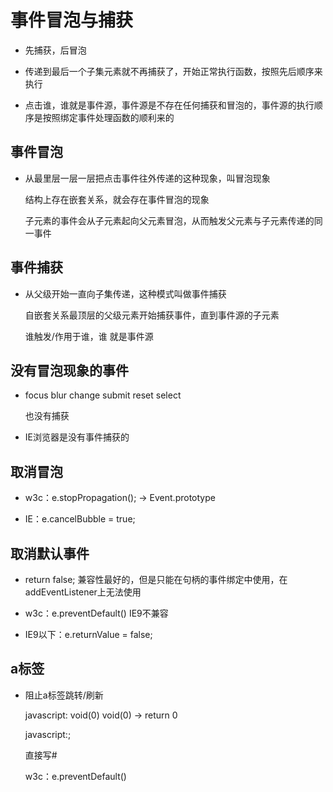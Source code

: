 # 事件冒泡与捕获

- 先捕获，后冒泡

- 传递到最后一个子集元素就不再捕获了，开始正常执行函数，按照先后顺序来执行

- 点击谁，谁就是事件源，事件源是不存在任何捕获和冒泡的，事件源的执行顺序是按照绑定事件处理函数的顺利来的

## 事件冒泡

- 从最里层一层一层把点击事件往外传递的这种现象，叫冒泡现象

  结构上存在嵌套关系，就会存在事件冒泡的现象
  
  子元素的事件会从子元素起向父元素冒泡，从而触发父元素与子元素传递的同一事件

## 事件捕获

- 从父级开始一直向子集传递，这种模式叫做事件捕获

  自嵌套关系最顶层的父级元素开始捕获事件，直到事件源的子元素

  谁触发/作用于谁，谁 就是事件源

## 没有冒泡现象的事件

- focus blur change submit reset select

  也没有捕获

- IE浏览器是没有事件捕获的

## 取消冒泡

- w3c：e.stopPropagation(); -> Event.prototype

- IE：e.cancelBubble = true;

## 取消默认事件

- return false; 兼容性最好的，但是只能在句柄的事件绑定中使用，在addEventListener上无法使用

- w3c：e.preventDefault() IE9不兼容

- IE9以下：e.returnValue = false;

## a标签

- 阻止a标签跳转/刷新

  javascript: void(0) void(0) -> return 0

  javascript:;

  直接写#

  w3c：e.preventDefault()
